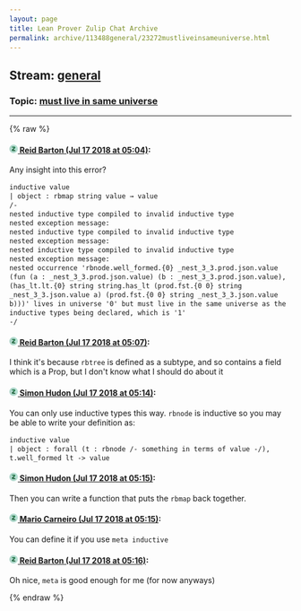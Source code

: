 ```yaml
---
layout: page
title: Lean Prover Zulip Chat Archive 
permalink: archive/113488general/23272mustliveinsameuniverse.html
---
```


## Stream: [general](index.html)
### Topic: [must live in same universe](23272mustliveinsameuniverse.html)

---


{% raw %}
#### [![Click to go to Zulip](../../assets/img/zulip2.png) Reid Barton (Jul 17 2018 at 05:04)](https://leanprover.zulipchat.com/#narrow/stream/113488-general/topic/must%20live%20in%20same%20universe/near/129790411):
Any insight into this error?
```lean
inductive value
| object : rbmap string value → value
/-
nested inductive type compiled to invalid inductive type
nested exception message:
nested inductive type compiled to invalid inductive type
nested exception message:
nested inductive type compiled to invalid inductive type
nested exception message:
nested occurrence 'rbnode.well_formed.{0} _nest_3_3.prod.json.value (fun (a : _nest_3_3.prod.json.value) (b : _nest_3_3.prod.json.value), (has_lt.lt.{0} string string.has_lt (prod.fst.{0 0} string _nest_3_3.json.value a) (prod.fst.{0 0} string _nest_3_3.json.value b)))' lives in universe '0' but must live in the same universe as the inductive types being declared, which is '1'
-/
```

#### [![Click to go to Zulip](../../assets/img/zulip2.png) Reid Barton (Jul 17 2018 at 05:07)](https://leanprover.zulipchat.com/#narrow/stream/113488-general/topic/must%20live%20in%20same%20universe/near/129790488):
I think it's because `rbtree` is defined as a subtype, and so contains a field which is a Prop, but I don't know what I should do about it

#### [![Click to go to Zulip](../../assets/img/zulip2.png) Simon Hudon (Jul 17 2018 at 05:14)](https://leanprover.zulipchat.com/#narrow/stream/113488-general/topic/must%20live%20in%20same%20universe/near/129790726):
You can only use inductive types this way. `rbnode` is inductive so you may be able to write your definition as:

```lean
inductive value
| object : forall (t : rbnode /- something in terms of value -/), t.well_formed lt -> value
```

#### [![Click to go to Zulip](../../assets/img/zulip2.png) Simon Hudon (Jul 17 2018 at 05:15)](https://leanprover.zulipchat.com/#narrow/stream/113488-general/topic/must%20live%20in%20same%20universe/near/129790735):
Then you can write a function that puts the `rbmap` back together.

#### [![Click to go to Zulip](../../assets/img/zulip2.png) Mario Carneiro (Jul 17 2018 at 05:15)](https://leanprover.zulipchat.com/#narrow/stream/113488-general/topic/must%20live%20in%20same%20universe/near/129790740):
You can define it if you use `meta inductive`

#### [![Click to go to Zulip](../../assets/img/zulip2.png) Reid Barton (Jul 17 2018 at 05:16)](https://leanprover.zulipchat.com/#narrow/stream/113488-general/topic/must%20live%20in%20same%20universe/near/129790781):
Oh nice, `meta` is good enough for me (for now anyways)


{% endraw %}
